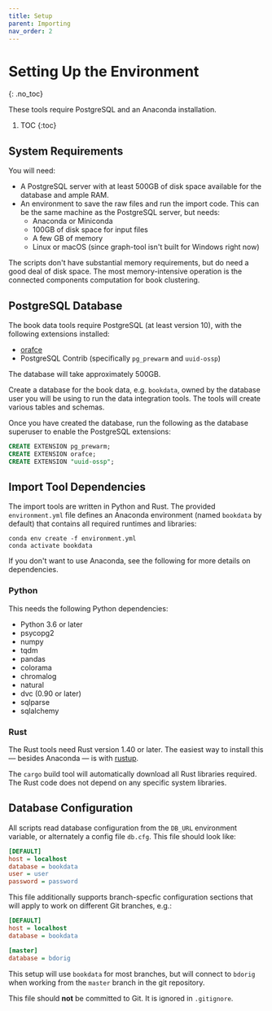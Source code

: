 ```yaml
---
title: Setup
parent: Importing
nav_order: 2
---
```


# Setting Up the Environment
{: .no_toc}

These tools require PostgreSQL and an Anaconda installation.

1. TOC
{:toc}

## System Requirements

You will need:

- A PostgreSQL server with at least 500GB of disk space available for the database and ample RAM.
- An environment to save the raw files and run the import code.  This can be the same machine as the PostgreSQL server, but needs:
  - Anaconda or Miniconda
  - 100GB of disk space for input files
  - A few GB of memory
  - Linux or macOS (since graph-tool isn't built for Windows right now)

The scripts don't have substantial memory requirements, but do need a good deal of disk space.
The most memory-intensive operation is the connected components computation for book clustering.

## PostgreSQL Database

The book data tools require PostgreSQL (at least version 10), with the following extensions installed:

* [orafce](https://github.com/orafce/orafce)
* PostgreSQL Contrib (specifically `pg_prewarm` and `uuid-ossp`)

The database will take approximately 500GB.

Create a database for the book data, e.g. `bookdata`, owned by the database user you will be using to run the data integration tools.  The tools will create various tables and schemas.

Once you have created the database, run the following as the database superuser to enable the PostgreSQL extensions:

```sql
CREATE EXTENSION pg_prewarm;
CREATE EXTENSION orafce;
CREATE EXTENSION "uuid-ossp";
```

## Import Tool Dependencies

The import tools are written in Python and Rust.  The provided `environment.yml` file defines an Anaconda environment (named `bookdata` by default) that contains all required runtimes and libraries:

    conda env create -f environment.yml
    conda activate bookdata

If you don't want to use Anaconda, see the following for more details on dependencies.

### Python

This needs the following Python dependencies:

- Python 3.6 or later
- psycopg2
- numpy
- tqdm
- pandas
- colorama
- chromalog
- natural
- dvc (0.90 or later)
- sqlparse
- sqlalchemy

### Rust

The Rust tools need Rust version 1.40 or later.  The easiest way to install this — besides Anaconda — is with
[rustup](https://www.rust-lang.org/learn/get-started).

The `cargo` build tool will automatically download all Rust libraries required.  The Rust code does not depend on any specific system libraries.

## Database Configuration

All scripts read database configuration from the `DB_URL` environment variable, or alternately
a config file `db.cfg`.  This file should look like:

```ini
[DEFAULT]
host = localhost
database = bookdata
user = user
password = password
```

This file additionally supports branch-specfic configuration sections that will apply to work
on different Git branches, e.g.:

```ini
[DEFAULT]
host = localhost
database = bookdata

[master]
database = bdorig
```

This setup will use `bookdata` for most branches, but will connect to `bdorig` when working
from the `master` branch in the git repository.

This file should **not** be committed to Git.  It is ignored in `.gitignore`.
